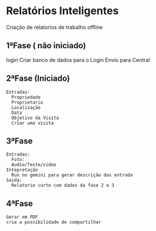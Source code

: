 # Relatórios Inteligentes
Criação de relatorios de trabalho offline
## 1ªFase ( não iniciado)
  login
  Criar banco de dados para o Login
  Envio para Central
## 2ªFase (Iniciado)
    Entradas:
      Propriedade
      Proprietario
      Localização
      Data
      Objetivo da Visita
      Criar uma visita
## 3ªFase 
    Entradas:
      Foto:
      Audio/Texto/video
    Intepretação 
      Run no gemini para gerar descrição das entrada
    Saida:
      Relatorio curto com dados da fase 2 e 3
 ## 4ªFase   
    Gerar em PDF
    crie a possibilidade de compartilhar
  
  
